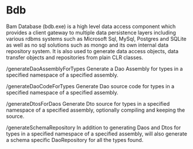 ﻿# Bdb

Bam Database (bdb.exe) is a high level data access component which provides a client gateway to multiple data persistence layers including various rdbms systems such as Microsoft Sql, MySql, Postgres and SQLite as well as no sql solutions such as mongo and its own internal data repository system.  It is also used to generate data access objects, data transfer objects and repositories from plain CLR classes.

/generateDaoAssemblyForTypes
Generate a Dao Assembly for types in a specified namespace of a specified assembly.

/generateDaoCodeForTypes
Generate Dao source code for types in a specified namespace of a specified assembly.

/generateDtosForDaos
Generate Dto source for types in a specified namespace of a specified assembly, optionally compiling and keeping the source.

/generateSchemaRepository
In addition to generating Daos and Dtos for types in a specified namespace of a specified assembly, will 
also generate a schema specific DaoRepository for all the types found.
